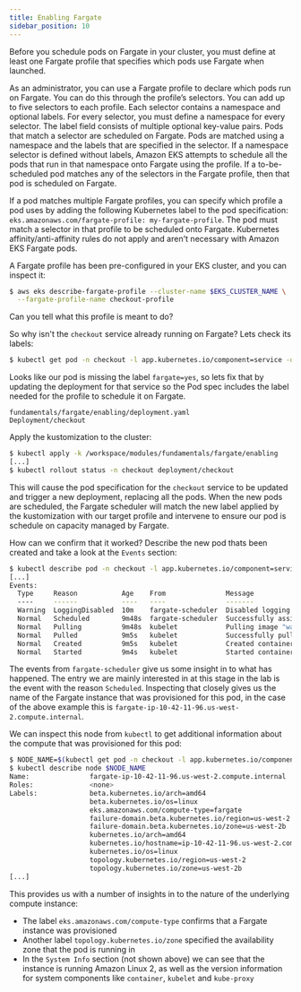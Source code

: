 ```yaml
---
title: Enabling Fargate
sidebar_position: 10
---
```


Before you schedule pods on Fargate in your cluster, you must define at least one Fargate profile that specifies which pods use Fargate when launched.

As an administrator, you can use a Fargate profile to declare which pods run on Fargate. You can do this through the profile’s selectors. You can add up to five selectors to each profile. Each selector contains a namespace and optional labels. For every selector, you must define a namespace for every selector. The label field consists of multiple optional key-value pairs. Pods that match a selector are scheduled on Fargate. Pods are matched using a namespace and the labels that are specified in the selector. If a namespace selector is defined without labels, Amazon EKS attempts to schedule all the pods that run in that namespace onto Fargate using the profile. If a to-be-scheduled pod matches any of the selectors in the Fargate profile, then that pod is scheduled on Fargate.

If a pod matches multiple Fargate profiles, you can specify which profile a pod uses by adding the following Kubernetes label to the pod specification: `eks.amazonaws.com/fargate-profile: my-fargate-profile`. The pod must match a selector in that profile to be scheduled onto Fargate. Kubernetes affinity/anti-affinity rules do not apply and aren't necessary with Amazon EKS Fargate pods.

A Fargate profile has been pre-configured in your EKS cluster, and you can inspect it:

```bash
$ aws eks describe-fargate-profile --cluster-name $EKS_CLUSTER_NAME \
  --fargate-profile-name checkout-profile
```

Can you tell what this profile is meant to do?

So why isn't the `checkout` service already running on Fargate? Lets check its labels:

```bash
$ kubectl get pod -n checkout -l app.kubernetes.io/component=service -o json | jq '.items[0].metadata.labels'
```

Looks like our pod is missing the label `fargate=yes`, so lets fix that by updating the deployment for that service so the Pod spec includes the label needed for the profile to schedule it on Fargate.

```kustomization
fundamentals/fargate/enabling/deployment.yaml
Deployment/checkout
```

Apply the kustomization to the cluster:

```bash
$ kubectl apply -k /workspace/modules/fundamentals/fargate/enabling
[...]
$ kubectl rollout status -n checkout deployment/checkout
```

This will cause the pod specification for the `checkout` service to be updated and trigger a new deployment, replacing all the pods. When the new pods are scheduled, the Fargate scheduler will match the new label applied by the kustomization with our target profile and intervene to ensure our pod is schedule on capacity managed by Fargate.


How can we confirm that it worked? Describe the new pod thats been created and take a look at the `Events` section:

```bash
$ kubectl describe pod -n checkout -l app.kubernetes.io/component=service
[...]
Events:
  Type     Reason           Age    From               Message
  ----     ------           ----   ----               -------
  Warning  LoggingDisabled  10m    fargate-scheduler  Disabled logging because aws-logging configmap was not found. configmap "aws-logging" not found
  Normal   Scheduled        9m48s  fargate-scheduler  Successfully assigned checkout/checkout-78fbb666b-fftl5 to fargate-ip-10-42-11-96.us-west-2.compute.internal
  Normal   Pulling          9m48s  kubelet            Pulling image "watchn/watchn-checkout:build.1615751790"
  Normal   Pulled           9m5s   kubelet            Successfully pulled image "watchn/watchn-checkout:build.1615751790" in 43.258137629s
  Normal   Created          9m5s   kubelet            Created container checkout
  Normal   Started          9m4s   kubelet            Started container checkout
```

The events from `fargate-scheduler` give us some insight in to what has happened. The entry we are mainly interested in at this stage in the lab is the event with the reason `Scheduled`. Inspecting that closely gives us the name of the Fargate instance that was provisioned for this pod, in the case of the above example this is `fargate-ip-10-42-11-96.us-west-2.compute.internal`.

We can inspect this node from `kubectl` to get additional information about the compute that was provisioned for this pod:

```bash
$ NODE_NAME=$(kubectl get pod -n checkout -l app.kubernetes.io/component=service -o json | jq -r '.items[0].spec.nodeName')
$ kubectl describe node $NODE_NAME
Name:               fargate-ip-10-42-11-96.us-west-2.compute.internal
Roles:              <none>
Labels:             beta.kubernetes.io/arch=amd64
                    beta.kubernetes.io/os=linux
                    eks.amazonaws.com/compute-type=fargate
                    failure-domain.beta.kubernetes.io/region=us-west-2
                    failure-domain.beta.kubernetes.io/zone=us-west-2b
                    kubernetes.io/arch=amd64
                    kubernetes.io/hostname=ip-10-42-11-96.us-west-2.compute.internal
                    kubernetes.io/os=linux
                    topology.kubernetes.io/region=us-west-2
                    topology.kubernetes.io/zone=us-west-2b
[...]
```

This provides us with a number of insights in to the nature of the underlying compute instance:
- The label `eks.amazonaws.com/compute-type` confirms that a Fargate instance was provisioned
- Another label `topology.kubernetes.io/zone` specified the availability zone that the pod is running in
- In the `System Info` section (not shown above) we can see that the instance is running Amazon Linux 2, as well as the version information for system components like `container`, `kubelet` and `kube-proxy`